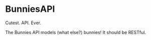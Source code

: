 # BunniesAPI
Cutest.  API.  Ever.

The Bunnies API models (what else?) bunnies!  It should be RESTful.